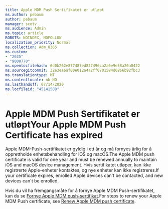```yaml
---
title: Apple MDM Push Sertifikatet er utløpt
ms.author: pebaum
author: pebaum
manager: scotv
ms.audience: Admin
ms.topic: article
ROBOTS: NOINDEX, NOFOLLOW
localization_priority: Normal
ms.collection: Adm_O365
ms.custom:
- "2635"
- "9000770"
ms.openlocfilehash: 6d0b262e877487ed827496ca2a6e9e58a20a8422
ms.sourcegitcommit: 32e3ea6af00e012a4a2ff0701584d6866b92fbc3
ms.translationtype: MT
ms.contentlocale: nb-NO
ms.lasthandoff: 07/14/2020
ms.locfileid: "45141588"
---
```

# <a name="your-apple-mdm-push-certificate-has-expired"></a><span data-ttu-id="41b61-102">Apple MDM Push Sertifikatet er utløpt</span><span class="sxs-lookup"><span data-stu-id="41b61-102">Your Apple MDM Push Certificate has expired</span></span>

<span data-ttu-id="41b61-103">Apple MDM-Push-sertifikatet er gyldig i ett år og må fornyes årlig for å opprettholde enhetsbehandling for iOS og macOS.</span><span class="sxs-lookup"><span data-stu-id="41b61-103">The Apple MDM push certificate is valid for one year and must be renewed annually to maintain iOS and macOS device management.</span></span> <span data-ttu-id="41b61-104">Hvis sertifikatet utløper, kan ikke registrerte Apple-enheter kontaktes, og nye enheter kan ikke registreres.</span><span class="sxs-lookup"><span data-stu-id="41b61-104">If your certificate expires, enrolled Apple devices can't be contacted, and new devices can't be enrolled.</span></span>

<span data-ttu-id="41b61-105">Hvis du vil ha fremgangsmåte for å fornye Apple MDM Push-sertifikatet, kan du se [Fornye Apple MDM push-sertifikat](https://docs.microsoft.com/intune/apple-mdm-push-certificate-get#renew-apple-mdm-push-certificate).</span><span class="sxs-lookup"><span data-stu-id="41b61-105">For steps to renew your Apple MDM Push certificate, see [Renew Apple MDM push certificate](https://docs.microsoft.com/intune/apple-mdm-push-certificate-get#renew-apple-mdm-push-certificate).</span></span>